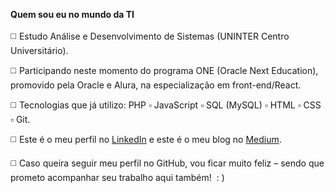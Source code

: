 **Quem sou eu no mundo da TI**  
&nbsp;   
:white_medium_square:  Estudo Análise e Desenvolvimento de Sistemas (UNINTER Centro Universitário).

:white_medium_square:  Participando neste momento do programa ONE (Oracle Next Education), promovido pela Oracle e Alura, na especialização em front-end/React.

:white_medium_square:  Tecnologias que já utilizo: PHP  :white_small_square:  JavaScript  :white_small_square:  SQL (MySQL) :white_small_square:   HTML  :white_small_square:   CSS :white_small_square:   Git.

:white_medium_square: Este é o meu perfil no [LinkedIn](https://www.linkedin.com/in/michelelozada/) e este é o meu blog no [Medium](https://medium.com/@michelelozada).

:white_medium_square: Caso queira seguir meu perfil no GitHub, vou ficar muito feliz – sendo que prometo acompanhar seu trabalho aqui também!&nbsp; : )
